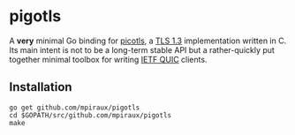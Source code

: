 # pigotls

A **very** minimal Go binding for [picotls](https://github.com/h2o/picotls), a [TLS 1.3](https://tlswg.github.io/tls13-spec/) implementation written in C.
Its main intent is not to be a long-term stable API but a rather-quickly put together minimal toolbox for writing [IETF QUIC](https://quicwg.github.io/) clients.

## Installation

```
go get github.com/mpiraux/pigotls
cd $GOPATH/src/github.com/mpiraux/pigotls
make
```

